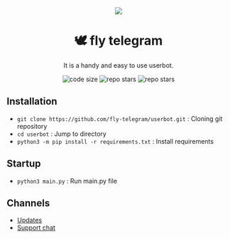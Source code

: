 <div align="center">
    <img src="https://raw.githubusercontent.com/fly-telegram/userbot/master/assets/logo.gif">
    <h1>🕊️ fly telegram</h1>
    <p>It is a handy and easy to use userbot.</p>
    <img alt="code size" src="https://img.shields.io/github/languages/code-size/fly-telegram/userbot?style=for-the-badge">
    <img alt="repo stars" src="https://img.shields.io/github/stars/fly-telegram/userbot?style=for-the-badge">
    <img alt="repo stars" src="https://img.shields.io/github/commit-activity/w/fly-telegram/userbot?style=for-the-badge">
</div>

<h2>Installation</h2>
<ul>
    <li><code>git clone https://github.com/fly-telegram/userbot.git</code> : Cloning git repository</li>
    <li><code>cd userbot</code> : Jump to directory</li>
    <li><code>python3 -m pip install -r requirements.txt</code> : Install requirements</li>
</ul>

<h2>Startup</h2>
<ul>
    <li><code>python3 main.py</code> : Run main.py file</li>
</ul>

<h2>Channels</h2>
<ul>
    <li><a href="https://t.me/flyTG_UB">Updates</a></li>
    <li><a href="https://t.me/flyTG_support">Support chat</a></li>
</ul>